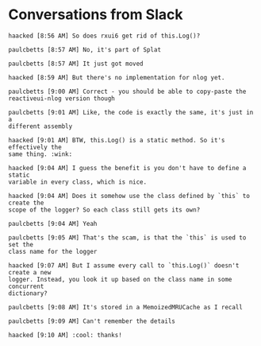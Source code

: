 # Conversations from Slack  

    haacked [8:56 AM] So does rxui6 get rid of this.Log()?

    paulcbetts [8:57 AM] No, it's part of Splat

    paulcbetts [8:57 AM] It just got moved

    haacked [8:59 AM] But there's no implementation for nlog yet.

    paulcbetts [9:00 AM] Correct - you should be able to copy-paste the
    reactiveui-nlog version though

    paulcbetts [9:01 AM] Like, the code is exactly the same, it's just in a
    different assembly

    haacked [9:01 AM] BTW, this.Log() is a static method. So it's effectively the
    same thing. :wink:

    haacked [9:04 AM] I guess the benefit is you don't have to define a static
    variable in every class, which is nice.

    haacked [9:04 AM] Does it somehow use the class defined by `this` to create the
    scope of the logger? So each class still gets its own?

    paulcbetts [9:04 AM] Yeah

    paulcbetts [9:05 AM] That's the scam, is that the `this` is used to set the
    class name for the logger

    haacked [9:07 AM] But I assume every call to `this.Log()` doesn't create a new
    logger. Instead, you look it up based on the class name in some concurrent
    dictionary?

    paulcbetts [9:08 AM] It's stored in a MemoizedMRUCache as I recall

    paulcbetts [9:09 AM] Can't remember the details

    haacked [9:10 AM] :cool: thanks!
